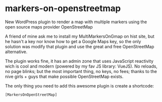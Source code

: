 # markers-on-openstreetmap
New WordPress plugin to render a map with multiple markers using the open source maps provider OpenStreetMap

A friend of mine ask me to install my MultiMarkersOnGmap on hist site, but he hasn't a key nor know how to get a Google Maps key, so the only solution was modify that plugin and use the great and free OpenStreetMap alternative.

The plugin works fine, it has an admin zone that uses JavaScript reactivity wich is cool and modern (powered by my fav JS library: VueJS). No reloads, no page blinks; but the most important thing, no keys, no fees; thanks to the nive girls + guys that make possible OpenStreetMap exists.

The only thing you need to add this awesome plugin is create a shortcode:
```bash
[MarkersOnOpenStreetMap]
```

